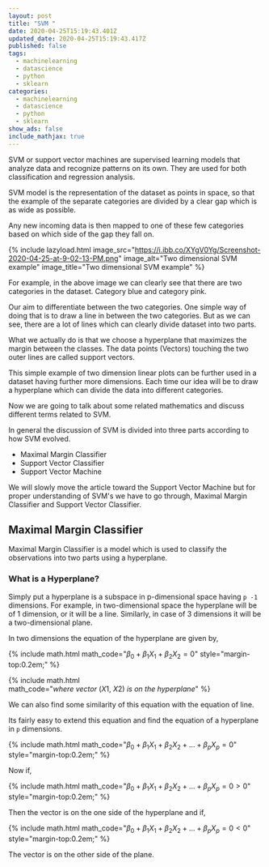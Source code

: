 ```yaml
---
layout: post
title: "SVM "
date: 2020-04-25T15:19:43.401Z
updated_date: 2020-04-25T15:19:43.417Z
published: false
tags:
  - machinelearning
  - datascience
  - python
  - sklearn
categories:
  - machinelearning
  - datascience
  - python
  - sklearn
show_ads: false
include_mathjax: true
---
```

SVM or support vector machines are supervised learning models that analyze data and recognize patterns on its own. They are used for both classification and regression analysis.

SVM model is the representation of the dataset as points in space, so that the example of the separate categories are divided by a clear gap which is as wide as possible.

Any new incoming data is then mapped to one of these few categories based on which side of the gap they fall on.

{% include lazyload.html image_src="https://i.ibb.co/XYgV0Yg/Screenshot-2020-04-25-at-9-02-13-PM.png" image_alt="Two dimensional SVM example" image_title="Two dimensional SVM example" %}

For example, in the above image we can clearly see that there are two categories in the dataset. Category blue and category pink.

Our aim to differentiate between the two categories. One simple way of doing that is to draw a line in between the two categories. But as we can see, there are a lot of lines which can clearly divide dataset into two parts.

What we actually do is that we choose a hyperplane that maximizes the margin between the classes. The data points (Vectors) touching the two outer lines are called support vectors.

This simple example of two dimension linear plots can be further used in a dataset having further more dimensions. Each time our idea will be to draw a hyperplane which can divide the data into different categories.

Now we are going to talk about some related mathematics and discuss different terms related to SVM.

In general the discussion of SVM is divided into three parts according to how SVM evolved.

* Maximal Margin Classifier
* Support Vector Classifier
* Support Vector Machine

We will slowly move the article toward the Support Vector Machine but for proper understanding of SVM's we have to go through, Maximal Margin Classifier and Support Vector Classifier.

## Maximal Margin Classifier

Maximal Margin Classifier is a model which is used to classify the observations into two parts using a hyperplane.

### What is a Hyperplane?

Simply put a hyperplane is a subspace in p-dimensional space having `p -1` dimensions. For example, in two-dimensional space the hyperplane will be of 1 dimension, or it will be a line. Similarly, in case of 3 dimensions it will be a two-dimensional plane.

In two dimensions the equation of the hyperplane are given by,

{% include math.html math_code="$\beta_0 + \beta_1X_1 + \beta_2X_2 = 0$" style="margin-top:0.2em;" %}

{% include math.html math_code="$where\ vector\ (X1,\ X2)\ is\ on\ the\ hyperplane$" %}

We can also find some similarity of this equation with the equation of line.

Its fairly easy to extend this equation and find the equation of a hyperplane in `p` dimensions.

{% include math.html math_code="$\beta_0 + \beta_1X_1 + \beta_2X_2 + ... + \beta_pX_p = 0$" style="margin-top:0.2em;" %}

Now if,

{% include math.html math_code="$\beta_0 + \beta_1X_1 + \beta_2X_2 + ... + \beta_pX_p = 0 > 0$" style="margin-top:0.2em;" %}

Then the vector is on the one side of the hyperplane and if,

{% include math.html math_code="$\beta_0 + \beta_1X_1 + \beta_2X_2 + ... + \beta_pX_p = 0 < 0$" style="margin-top:0.2em;" %}

The vector is on the other side of the plane.

